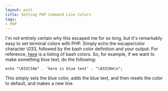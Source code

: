 ```yaml
---
layout: post
title: Setting PHP Command Line Colors
tags:
- PHP
---
```

I'm not entirely certain why this escaped me for so long, but it's remarkably easy to set terminal colors with PHP.  Simply echo the escape/color character \033, followed by the bash color definition and your output.  For reference, [here](https://wiki.archlinux.org/index.php/Color_Bash_Prompt) is a listing of bash colors.  So, for example, if we want to make something blue text, do the following:

```php?start_inline=1
echo "\033[34m" . 'here is blue text' . "\033[0m\n";
```

This simply sets the blue color, adds the blue text, and then resets the color to default, and makes a new line.
